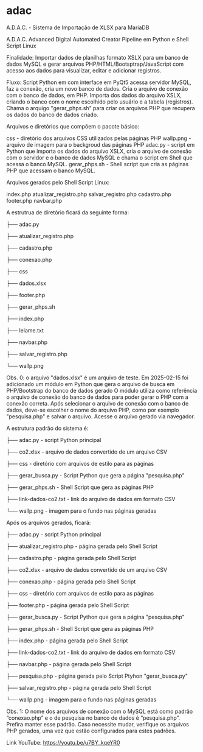 # adac
A.D.A.C. - Sistema de Importação de XLSX para MariaDB

A.D.A.C.
Advanced Digital Automated Creator
Pipeline em Python e Shell Script Linux

Finalidade:
	Importar dados de planilhas formato XSLX para um banco de dados MySQL e gerar arquivos PHP/HTML/Bootsptrap/JavaScript com acesso aos dados para visualizar, editar e adicionar registros. 

Fluxo:
	Script Python em com interface em PyQt5 acessa servidor MySQL, faz a conexão, cria um novo banco de dados. 
	Cria o arquivo de conexão com o banco de dados, em PHP. Importa dos dados do arquivo XSLX, criando o banco com o nome escolhido pelo usuário e a tabela (registros). 
	Chama o arquigo "gerar_phps.sh" para criar os arquivos PHP que recupera os dados do banco de dados criado. 

Arquivos e diretórios que compõem o pacote básico:

css - diretório dos arquivos CSS utilizados pelas páginas PHP
wallp.png - arquivo de imagem para o backgroud das páginas PHP
adac.py - script em Python que importa os dados do arquivo XSLX, cria o arquivo de conexão
com o servidor e o banco de dados MySQL e chama o script em Shell que acessa o banco MySQL.
gerar_phps.sh - Shell script que cria as páginas PHP que acessam o banco MySQL.

Arquivos gerados pelo Shell Script Linux:

index.php
atualizar_registro.php
salvar_registro.php
cadastro.php
footer.php
navbar.php

A estrutrua de diretório ficará da seguinte forma:

├── adac.py

├── atualizar_registro.php

├── cadastro.php

├── conexao.php

├── css

├── dados.xlsx

├── footer.php

├── gerar_phps.sh

├── index.php

├── leiame.txt

├── navbar.php

├── salvar_registro.php

└── wallp.png

Obs. 0: o arquivo "dados.xlsx" é um arquivo de teste.
	Em 2025-02-15 foi adicionado um módulo em Python que gera o arquivo de busca em PHP/Bootstrap do banco de dados gerado
	O módulo utiliza como referência o arquivo de conexão do banco de dados para poder gerar o PHP com a conexão correta. 
	Após selecionar o arquivo de conexão com o banco de dados, deve-se escolher o nome do arquivo PHP, como por exemplo "pesquisa.php" e salvar o arquivo. Acesse o arquivo gerado via navegador.

A estrutura padrão do sistema é:

├── adac.py - script Python principal

├── co2.xlsx - arquivo de dados convertido de um arquivo CSV

├── css - diretório com arquivos de estilo para as páginas

├── gerar_busca.py - Script Python que gera a página "pesquisa.php"

├── gerar_phps.sh - Shell Script que gera as páginas PHP

├── link-dados-co2.txt - link do arquivo de dados em formato CSV

└── wallp.png - imagem para o fundo nas páginas geradas

Após os arquivos gerados, ficará:


├── adac.py - script Python principal

├── atualizar_registro.php - página gerada pelo Shell Script

├── cadastro.php - página gerada pelo Shell Script

├── co2.xlsx - arquivo de dados convertido de um arquivo CSV

├── conexao.php - página gerada pelo Shell Script

├── css - diretório com arquivos de estilo para as páginas

├── footer.php - página gerada pelo Shell Script

├── gerar_busca.py - Script Python que gera a página "pesquisa.php"

├── gerar_phps.sh - Shell Script que gera as páginas PHP

├── index.php - página gerada pelo Shell Script

├── link-dados-co2.txt - link do arquivo de dados em formato CSV

├── navbar.php - página gerada pelo Shell Script

├── pesquisa.php - página gerada pelo Script Ptyhon "gerar_busca.py"

├── salvar_registro.php - página gerada pelo Shell Script

└── wallp.png - imagem para o fundo nas páginas geradas

Obs. 1: O nome dos arquivos de conexão com o MySQL está como padrão “conexao.php” e o de pesquisa no banco de dados é “pesquisa.php”. Prefira manter esse padrão. Caso necessite mudar, verifique os arquivos PHP gerados, uma vez que estão configurados para estes padrões. 

Link YouTube: https://youtu.be/u7BY_kqeYR0
